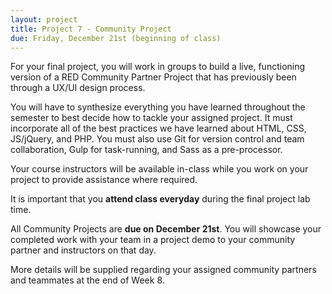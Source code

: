 ```yaml
---
layout: project
title: Project 7 - Community Project
due: Friday, December 21st (beginning of class)
---
```


For your final project, you will work in groups to build a live, functioning version of a RED Community Partner Project that has previously been through a UX/UI design process.

You will have to synthesize everything you have learned throughout the semester to best decide how to tackle your assigned project. It must incorporate all of the best practices we have learned about HTML, CSS, JS/jQuery, and PHP. You must also use Git for version control and team collaboration, Gulp for task-running, and Sass as a pre-processor.

Your course instructors will be available in-class while you work on your project to provide assistance where required.

It is important that you **attend class everyday** during the final project lab time.

All Community Projects are **due on December 21st**. You will showcase your completed work with your team in a project demo to your community partner and instructors on that day.

More details will be supplied regarding your assigned community partners and teammates at the end of Week 8.
